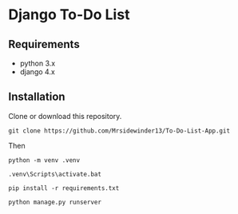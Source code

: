 # Django To-Do List

## Requirements
- python 3.x
- django 4.x

## Installation
Clone or download this repository.
```
git clone https://github.com/Mrsidewinder13/To-Do-List-App.git
```
Then
```
python -m venv .venv
```
```
.venv\Scripts\activate.bat
```
```
pip install -r requirements.txt
```
```
python manage.py runserver
```
